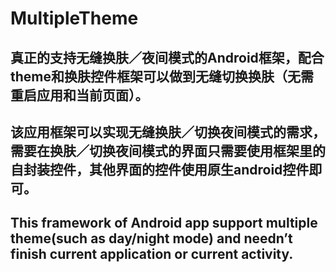 MultipleTheme
=================================== 
真正的支持无缝换肤／夜间模式的Android框架，配合theme和换肤控件框架可以做到无缝切换换肤（无需重启应用和当前页面）。
-----------------------------------
该应用框架可以实现无缝换肤／切换夜间模式的需求，需要在换肤／切换夜间模式的界面只需要使用框架里的自封装控件，其他界面的控件使用原生android控件即可。
-----------------------------------
This framework of Android app support multiple theme(such as day/night mode) and needn’t finish current application or current activity.
-----------------------------------
